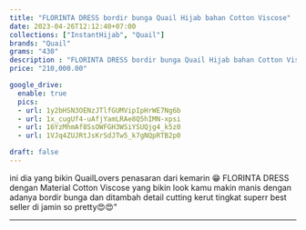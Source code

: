 ```yaml
---
title: "FLORINTA DRESS bordir bunga Quail Hijab bahan Cotton Viscose"
date: 2023-04-26T12:12:40+07:00
collections: ["InstantHijab", "Quail"]
brands: "Quail"
grams: "430"
description : "FLORINTA DRESS bordir bunga Quail Hijab bahan Cotton Viscose"
price: "210,000.00"

google_drive:
  enable: true
  pics:
  - url: 1y2bHSN3OENzJTlfGUMVipIpHrWE7Ng6b
  - url: 1x_cugUf4-uAfjYamLRAe8Q5hIMN-xpsi
  - url: 16YzMhmAf8SsOWFGH3WSiYSUQjg4_k5z0
  - url: 1VJq4ZUJRtJsKrSdJTw5_k7gNQpRTB2p0

draft: false
---
```


ini dia yang bikin QuailLovers penasaran dari kemarin 😁 FLORINTA DRESS dengan Material  Cotton Viscose yang bikin look kamu makin manis dengan adanya bordir bunga dan ditambah detail cutting kerut tingkat superr best seller di jamin so pretty😍😍"

------------    
 
